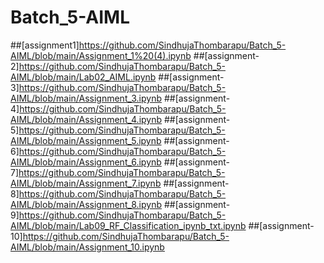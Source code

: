 # Batch_5-AIML
##[assignment1]https://github.com/SindhujaThombarapu/Batch_5-AIML/blob/main/Assignment_1%20(4).ipynb
##[assignment-2]https://github.com/SindhujaThombarapu/Batch_5-AIML/blob/main/Lab02_AIML.ipynb
##[assignment-3]https://github.com/SindhujaThombarapu/Batch_5-AIML/blob/main/Assignment_3.ipynb
##[assignment-4]https://github.com/SindhujaThombarapu/Batch_5-AIML/blob/main/Assignment_4.ipynb
##[assignment-5]https://github.com/SindhujaThombarapu/Batch_5-AIML/blob/main/Assignment_5.ipynb
##[assignment-6]https://github.com/SindhujaThombarapu/Batch_5-AIML/blob/main/Assignment_6.ipynb
##[assignment-7]https://github.com/SindhujaThombarapu/Batch_5-AIML/blob/main/Assignment_7.ipynb
##[assignment-8]https://github.com/SindhujaThombarapu/Batch_5-AIML/blob/main/Assignment_8.ipynb
##[assignment-9]https://github.com/SindhujaThombarapu/Batch_5-AIML/blob/main/Lab09_RF_Classification_ipynb_txt.ipynb
##[assignment-10]https://github.com/SindhujaThombarapu/Batch_5-AIML/blob/main/Assignment_10.ipynb







